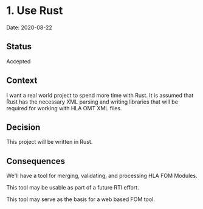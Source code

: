 # 1. Use Rust

Date: 2020-08-22

## Status

Accepted

## Context

I want a real world project to spend more time with Rust. It is assumed that
Rust has the necessary XML parsing and writing libraries that will be required
for working with HLA OMT XML files.

## Decision

This project will be written in Rust.

## Consequences

We'll have a tool for merging, validating, and processing HLA FOM Modules.

This tool may be usable as part of a future RTI effort.

This tool may serve as the basis for a web based FOM tool.
